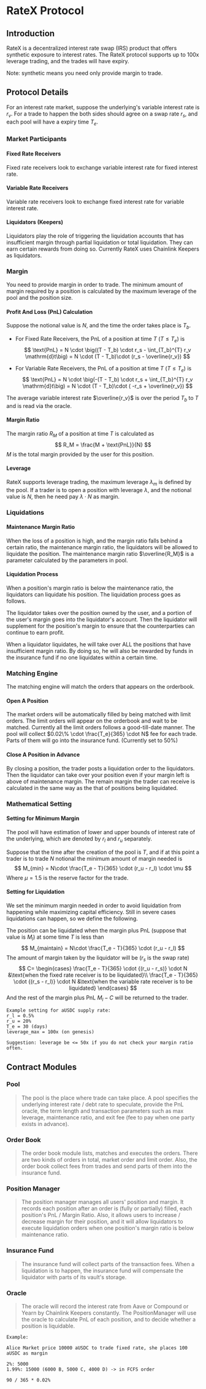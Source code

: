 # RateX Protocol

## Introduction

RateX is a decentralized interest rate swap (IRS) product that offers synthetic exposure to interest rates. The RateX protocol supports up to 100x leverage trading, and the trades will have expiry.

Note: synthetic means you need only provide margin to trade.

## Protocol Details

For an interest rate market, suppose the underlying's variable interest rate is $r_v$. For a trade to happen the both sides should agree on a swap rate $r_s$, and each pool will have a expiry time $T_e$.

### Market Participants

#### Fixed Rate Receivers

Fixed rate receivers look to exchange variable interest rate for fixed interest rate.

#### Variable Rate Receivers

Variable rate receivers look to exchange fixed interest rate for variable interest rate.

#### Liquidators (Keepers)

Liquidators play the role of triggering the liquidation accounts that has insufficient margin through partial liquidation or total liquidation. They can earn certain rewards from doing so. Currently RateX uses Chainlink Keepers as liquidators.

### Margin

You need to provide margin in order to trade. The minimum amount of margin required by a position is calculated by the maximum leverage of the pool and the position size.

#### Profit And Loss (PnL) Calculation

Suppose the notional value is $N$, and the time the order takes place is $T_b$.

- For Fixed Rate Receivers, the PnL of a position at time $T~ (T \leq T_e)$ is
  $$
  \text{PnL} = N \cdot \big((T - T_b) \cdot r_s -  \int_{T_b}^{T} r_v \mathrm{d}t\big) = N \cdot (T - T_b)\cdot (r_s - \overline{r_v})
  $$

- For Variable Rate Receivers, the PnL of a position at time $T~(T\leq T_e)$ is
  $$
  \text{PnL} = N \cdot \big(-(T - T_b) \cdot r_s +  \int_{T_b}^{T} r_v \mathrm{d}t\big) = N \cdot (T - T_b)\cdot ( -r_s + \overline{r_v})
  $$

The average variable interest rate $\overline{r_v}$ is over the period $T_b$ to $T$ and is read via the oracle.

#### Margin Ratio

The margin ratio $R_M$ of a position at time $T$ is calculated as
$$
R_M = \frac{M + \text{PnL}}{N}
$$
$M$ is the total margin provided by the user for this position.

#### Leverage

RateX supports leverage trading, the maximum leverage $\lambda_m$ is defined by the pool. If a trader is to open a position with leverage $\lambda$, and the notional value is $N$, then he need pay $\lambda \cdot N$ as margin. 

### Liquidations

#### Maintenance Margin Ratio

When the loss of a position is high, and the margin ratio falls behind a certain ratio, the maintenance margin ratio, the liquidators will be allowed to liquidate the position. The maintenance margin ratio $\overline{R_M}$ is a parameter calculated by the parameters in pool.

#### Liquidation Process

When a position's margin ratio is below the maintenance ratio, the liquidators can liquidate his position. The liquidation process goes as follows.

The liquidator takes over the position owned by the user, and a portion of the user's margin goes into the liquidator's account. Then the liquidator will supplement for the position's margin to ensure that the counterparties can continue to earn profit.

When a liquidator liquidates, he will take over ALL the positions that have insufficient margin ratio. By doing so, he will also be rewarded by funds in the insurance fund if no one liquidates within a certain time.

### Matching Engine

The matching engine will match the orders that appears on the orderbook.

#### Open A Position

The market orders will be automatically filled by being matched with limit orders. The limit orders will appear on the orderbook and wait to be matched. Currently all the limit orders follows a good-till-date manner. The pool will collect $0.02\% \cdot \frac{T_e}{365} \cdot N$ fee for each trade. Parts of them will go into the insurance fund. (Currently set to 50%)

#### Close A Position in Advance

By closing a position, the trader posts a liquidation order to the liquidators. Then the liquidator can take over your position even if your margin left is above of maintenance margin. The remain margin the trader can receive is calculated in the same way as the that of positions being liquidated.

### Mathematical Setting

#### Setting for Minimum Margin

The pool will have estimation of lower and upper bounds of interest rate of the underlying, which are denoted by $r_l$ and $r_u$ separately.

Suppose that the time after the creation of the pool is $T$, and if at this point a trader is to trade $N$ notional the minimum amount of margin needed is
$$
M_{min} = N\cdot \frac{T_e - T}{365} \cdot (r_u - r_l) \cdot \mu
$$
Where $\mu = 1.5$ is the reserve factor for the trade.

#### Setting for Liquidation

We set the minimum margin needed in order to avoid liquidation from happening while maximizing capital efficiency. Still in severe cases liquidations can happen, so we define the following.

The position can be liquidated when the margin plus PnL (suppose that value is $M_l$) at some time $T$ is less than
$$
M_{maintain} = N\cdot \frac{T_e - T}{365} \cdot (r_u - r_l)
$$
The amount of margin taken by the liquidator will be ($r_s$ is the swap rate)
$$
C=
\begin{cases}
\frac{T_e - T}{365} \cdot {(r_u - r_s)} \cdot N &\text{when the fixed rate receiver is to be liquidated}\\
\frac{T_e - T}{365} \cdot {(r_s - r_l)} \cdot N &\text{when the variable rate receiver is to be liquidated}
\end{cases}
$$
And the rest of the margin plus PnL $M_l - C$ will be returned to the trader.

```
Example setting for aUSDC supply rate:
r_l = 0.5%
r_u = 20%
T_e = 30 (days)
leverage_max = 100x (on genesis)

Suggestion: leverage be <= 50x if you do not check your margin ratio often.
```

## Contract Modules

### Pool

> The pool is the place where trade can take place. A pool specifies the underlying interest rate / debt rate to speculate, provide the PnL oracle, the term length and transaction parameters such as max leverage, maintenance ratio, and exit fee (fee to pay when one party exists in advance).



### Order Book

> The order book module lists, matches and executes the orders. There are two kinds of orders in total, market order and limit order. Also, the order book collect fees from trades and send parts of them into the insurance fund.



### Position Manager

> The position manager manages all users' position and margin. It records each position after an order is (fully or partially) filled, each position's PnL / Margin Ratio. Also, it allows users to increase / decrease margin for their position, and it will allow liquidators to execute liquidation orders when one position's margin ratio is below maintenance ratio.



### Insurance Fund

> The insurance fund will collect parts of the transaction fees. When a liquidation is to happen, the insurance fund will compensate the liquidator with parts of its vault's storage.



### Oracle

> The oracle will record the interest rate from Aave or Compound or Yearn by Chainlink Keepers constantly. The PositionManager will use the oracle to calculate PnL of each position, and to decide whether a position is liquidable.

```
Example:

Alice Market price 10000 aUSDC to trade fixed rate, she places 100 aUSDC as margin

2%: 5000
1.99%: 15000 (6000 B, 5000 C, 4000 D) -> in FCFS order

90 / 365 * 0.02%
```
